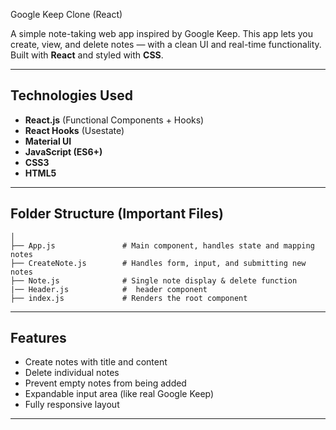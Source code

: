  Google Keep Clone (React)

A simple note-taking web app inspired by Google Keep. This app lets you create, view, and delete notes — with a clean UI and real-time functionality. Built with **React** and styled with **CSS**. 


---

## Technologies Used

- **React.js** (Functional Components + Hooks)
- **React Hooks** (Usestate)
- **Material UI**
- **JavaScript (ES6+)**
- **CSS3**
- **HTML5**

---

## Folder Structure (Important Files)
``` /src
│
├── App.js               # Main component, handles state and mapping notes
├── CreateNote.js        # Handles form, input, and submitting new notes
├── Note.js              # Single note display & delete function
|── Header.js            #  header component
├── index.js             # Renders the root component
```
---

##  Features

- Create notes with title and content
- Delete individual notes
- Prevent empty notes from being added
- Expandable input area (like real Google Keep)
- Fully responsive layout

---


